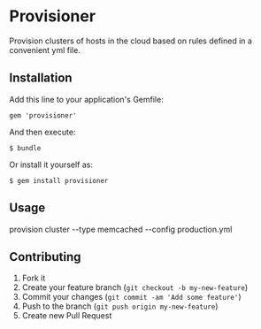 # Provisioner

Provision clusters of hosts in the cloud based on rules defined in a convenient yml file.

## Installation

Add this line to your application's Gemfile:

    gem 'provisioner'

And then execute:

    $ bundle

Or install it yourself as:

    $ gem install provisioner

## Usage

provision cluster --type memcached --config production.yml

## Contributing

1. Fork it
2. Create your feature branch (`git checkout -b my-new-feature`)
3. Commit your changes (`git commit -am 'Add some feature'`)
4. Push to the branch (`git push origin my-new-feature`)
5. Create new Pull Request
